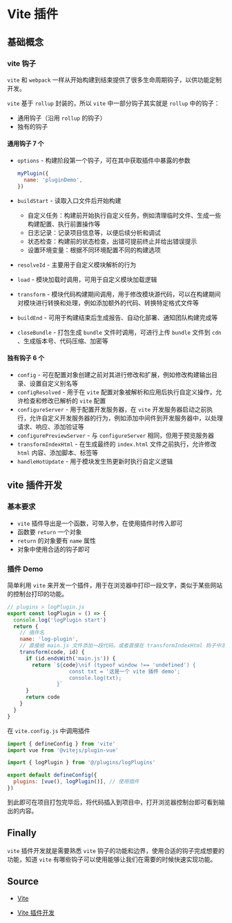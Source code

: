 # Vite 插件



## 基础概念

### vite 钩子

`vite` 和 `webpack` 一样从开始构建到结束提供了很多生命周期钩子，以供功能定制开发。

`vite` 基于 `rollup` 封装的，所以 `vite` 中一部分钩子其实就是 `rollup` 中的钩子：

- 通用钩子（沿用 `rollup` 的钩子）
- 独有的钩子

#### 通用钩子 7 个

- `options` - 构建阶段第一个钩子，可在其中获取插件中暴露的参数

  ```js
  myPlugin({
  	name: 'pluginDemo',
  })
  ```

- `buildStart` - 读取入口文件后开始构建

  - 自定义任务：构建前开始执行自定义任务，例如清理临时文件、生成一些构建配置、执行前置操作等
  - 日志记录：记录项目信息等，以便后续分析和调试
  - 状态检查：构建前的状态检查，出错可提前终止并给出错误提示
  - 设置环境变量：根据不同环境配置不同的构建选项

- `resolveId` - 主要用于自定义模块解析的行为

- `load` - 模块加载时调用，可用于自定义模块加载逻辑

- `transform` - 模块代码构建期间调用，用于修改模块源代码，可以在构建期间对模块进行转换和处理，例如添加额外的代码、转换特定格式文件等

- `buildEnd` - 可用于构建结束后生成报告、自动化部署、通知团队构建完成等

- `closeBundle` - 打包生成 `bundle` 文件时调用，可进行上传 `bundle` 文件到 `cdn` 、生成版本号、代码压缩、加密等

#### 独有钩子 6 个

- `config` - 可在配置对象创建之前对其进行修改和扩展，例如修改构建输出目录、设置自定义别名等
- `configResolved` - 用于在 `vite` 配置对象被解析和应用后执行自定义操作，允许检查和修改已解析的 `vite` 配置
- `configureServer` - 用于配置开发服务器，在 `vite` 开发服务器启动之前执行，允许自定义开发服务器的行为，例如添加中间件到开发服务器中，以处理请求、响应、添加验证等
- `configurePreviewServer` - 与 `configureServer` 相同，但用于预览服务器
- `transformIndexHtml` - 在生成最终的 `index.html` 文件之前执行，允许修改 `html` 内容、添加脚本、标签等
- `handleHotUpdate` - 用于模块发生热更新时执行自定义逻辑



## vite 插件开发

### 基本要求

- `vite` 插件导出是一个函数，可带入参，在使用插件时传入即可
- 函数要 `return` 一个对象
- `return` 的对象要有 `name` 属性
- 对象中使用合适的钩子即可

### 插件 Demo

简单利用 `vite` 来开发一个插件，用于在浏览器中打印一段文字，类似于某些网站的控制台打印的功能。

```js
// plugins > logPlugin.js
export const logPlugin = () => {
  console.log('logPlugin start')
  return {
    // 插件名
    name: 'log-plugin',
    // 直接给 main.js 文件添加一段代码，或者直接在 transformIndexHtml 钩子中添加脚本也可
    transform(code, id) {
      if (id.endsWith('main.js')) {
        return `${code}\nif (typeof window !== 'undefined') {
					const txt = '这是一个 vite 插件 demo';
					console.log(txt);
				}`
      }
      return code
    }
  }
}
```

在 `vite.config.js` 中调用插件

```js
import { defineConfig } from 'vite'
import vue from '@vitejs/plugin-vue'

import { logPlugin } from '@/plugins/logPlugins'

export default defineConfig({
  plugins: [vue(), logPlugin()], // 使用插件
})
```

到此即可在项目打包完毕后，将代码插入到项目中，打开浏览器控制台即可看到输出的内容。



## Finally

`vite` 插件开发就是需要熟悉 `vite` 钩子的功能和边界，使用合适的钩子完成想要的功能，知道 `vite` 有哪些钩子可以使用能够让我们在需要的时候快速实现功能。



## Source

- [Vite](https://cn.vitejs.dev/guide/api-plugin.html#authoring-a-plugin)

- [Vite 插件开发](https://juejin.cn/post/7276260308515389480#heading-3)